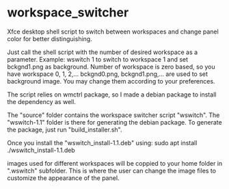 # workspace_switcher
Xfce desktop shell script to switch between workspaces and change panel color for better distinguishing.

Just call the shell script with the number of desired workspace as a parameter. 
Example: wswitch 1
to switch to workspace 1 and set bckgnd1.png as background.
Number of workspace is zero based, so you have workspace 0, 1, 2,...
bckgnd0.png, bckgnd1.png,... are used to set background image. You may change them according to your preferences.

The script relies on wmctrl package, so I made a debian package to install the dependency as well.

The "source" folder contains the workspace switcher script "wswitch".
The "wswitch-1.1" folder is there for generating the debian package.
To generate the package, just run "build_installer.sh".

Once you install the "wswitch_install-1.1.deb" using:
sudo apt install ./wswitch_install-1.1.deb

images used for different workspaces will be coppied to your home folder in ".wswitch" subfolder.
This is where the user can change the image files to customize the appearance of the panel.
